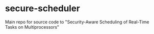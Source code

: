 # secure-scheduler
Main repo for source code to "Security-Aware Scheduling of Real-Time Tasks on Multiprocessors"

